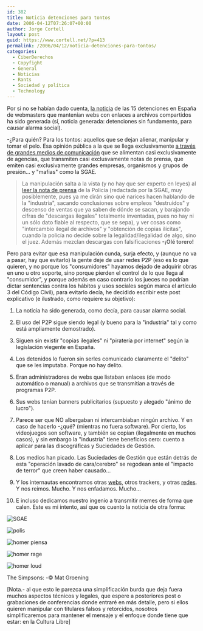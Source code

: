 ```yaml
---
id: 382
title: Noticia detenciones para tontos
date: 2006-04-12T07:26:07+00:00
author: Jorge Cortell
layout: post
guid: https://www.cortell.net/?p=413
permalink: /2006/04/12/noticia-detenciones-para-tontos/
categories:
  - CiberDerechos
  - Copyfight
  - General
  - Noticias
  - Rants
  - Sociedad y polí­tica
  - Technology
---
```

Por si no se habí­an dado cuenta, [la noticia](https://www.20minutos.es/noticia/108443/0/descargas/emule/p2p/) de las 15 detenciones en España de webmasters que mantení­an webs con enlaces a archivos compartidos ha sido generada (sí­, noticia generada: detenciones sin fundamento, para causar alarma social).

-¿Para quién? Para los tontos: aquellos que se dejan alienar, manipular y tomar el pelo. Esa opinión pública a la que se llega exclusivamente [a través de grandes medios de comunicación](https://www.filmica.com/david_bravo/archivos/003452.html) que se alimentan casi exclusivamente de agencias, que transmiten casi exclusvamente notas de prensa, que emiten casi exclusivamente grandes empresas, organismos y grupos de presión... y "mafias" como la SGAE.

> La manipulación salta a la vista (y no hay que ser experto en leyes) al [leer la nota de prensa](https://www.internautas.org/html/3586.html) de la Policí­a (redactada por la SGAE, muy posiblemente, pues ya me dirán sino qué narices hacen hablando de la "industria", sacando conclusiones sobre empleos "destruí­dos" y descenso de ventas que ya saben de dónde se sacan, y barajando cifras de "descargas ilegales" totalmente inventadas, pues no hay ni un sólo dato fiable al respecto, que se sepa), y ver cosas como "intercambio ilegal de archivos" y "obtención de copias ilí­citas", cuando la policí­a no decide sobre la legalidad/ilegalidad de algo, sino el juez. Además mezclan descargas con falsificaciones **-¡Olé torero!**

Pero para evitar que esa manipulación cunda, surja efecto, y (aunque no va a pasar, hay que evitarlo) la gente deje de usar redes P2P (eso es lo que quieren, y no porque los "consumidores" hayamos dejado de adquirir obras en uno u otro soporte, sino porque pierden el control de lo que llega al "consumidor", y porque además en caso contrario los jueces no podrí­an dictar sentencias contra los hábitos y usos sociales según marca el artí­culo 3 del Código Civil), para evitarlo decí­a, he decidido escribir este post explicativo (e ilustrado, como requiere su objetivo):

1) La noticia ha sido generada, como decí­a, para causar alarma social.

2) El uso del P2P sigue siendo legal (y bueno para la "industria" tal y como está ampliamente demostrado).

3) Siguen sin existir "copias ilegales" ni "piraterí­a por internet" según la legislación viegente en España.

4) Los detenidos lo fueron sin serles comunicado claramente el "delito" que se les imputaba. Porque no hay delito.

5) Eran administradores de webs que listaban enlaces (de modo automático o manual) a archivos que se transmití­an a través de programas P2P.

6) Sus webs tení­an banners publicitarios (supuesto y alegado "ánimo de lucro").

7) Parece ser que NO albergaban ni intercambiaban ningún archivo. Y en caso de hacerlo -¿qué? (mientras no fuera software). Por cierto, los videojuegos son software, y también se copian (ilegalmente en muchos casos), y sin embargo la "industria" tiene beneficios cero: cuento a aplicar para las discográficas y Suciedades de Gestión.

8) Los medios han picado. Las Suciedades de Gestión que están detrás de esta "operación lavado de cara/cerebro" se regodean ante el "impacto de terror" que creen haber causado...

9) Y los internautas encontramos otras [webs](https://www.sharemula.com/), otros trackers, y otras [redes](https://marabunta.laotracara.com/). Y nos reimos. Mucho. Y nos enfadamos. Mucho...

10) E incluso dedicamos nuestro ingenio a transmitir memes de forma que calen. Este es mi intento, así­ que os cuento la noticia de otra forma:

![SGAE](https://static.flickr.com/45/127001379_59732813e7.jpg?v=0)

![polis](https://static.flickr.com/45/127001388_aa950478c6.jpg?v=0)

![homer piensa](https://static.flickr.com/47/127001335_d3d0d5a430.jpg?v=0)

![homer rage](https://static.flickr.com/55/127001327_c27fbdac75.jpg?v=0)

![homer loud](https://static.flickr.com/55/127001320_8bf4b27d31.jpg?v=0)

The Simpsons: -© Mat Groening

[Nota.- al que esto le parezca una simplificación burda que deja fuera muchos aspectos técnicos y legales, que espere a posteriores post o grabaciones de conferencias donde entraré en más detalle, pero si ellos quieren manipular con titulares falsos y retorcidos, nosotros simplificaremos para mantener el mensaje y el enfoque donde tiene que estar: en la Cultura Libre]